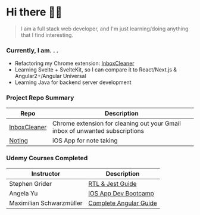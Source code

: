 # Hi there 👋🫨

> I am a full stack web developer, and I'm just learning/doing anything that I find interesting.

### Currently, I am. . .
- Refactoring my Chrome extension: [InboxCleaner](https://github.com/ehuang47/InboxCleaner)
- Learning Svelte + SvelteKit, so I can compare it to React/Next.js & Angular2+/Angular Universal
- Learning Java for backend server development

### Project Repo Summary
| Repo | Description |
| ---| ---|
| [InboxCleaner](https://github.com/ehuang47/InboxCleaner) | Chrome extension for cleaning out your Gmail inbox of unwanted subscriptions |
| [Noting](https://github.com/ehuang47/Noting) | iOS App for note taking |

### Udemy Courses Completed
| Instructor | Description |
| ---| ---|
| Stephen Grider | [RTL & Jest Guide](https://www.udemy.com/course/react-testing-library-and-jest/) |
| Angela Yu | [iOS App Dev Bootcamp](https://www.udemy.com/course/ios-13-app-development-bootcamp/) |
| Maximilian Schwarzmüller | [Complete Angular Guide](https://www.udemy.com/course/the-complete-guide-to-angular-2/) |

<!--
i'm going to pin any current projects, and link the other repos in a table, generally describing what they're for (a ___ app, trying to learn this tech stack)

**ehuang47/ehuang47** is a ✨ _special_ ✨ repository because its `README.md` (this file) appears on your GitHub profile.

Here are some ideas to get you started:

- 🔭 I’m currently working on ...
- 🌱 I’m currently learning ...
- 👯 I’m looking to collaborate on ...
- 🤔 I’m looking for help with ...
- 💬 Ask me about ...
- 📫 How to reach me: ...
- 😄 Pronouns: ...
- ⚡ Fun fact: ...

- Tools that I've used/ my skillset
- frontend, backend, other
-->
